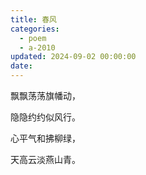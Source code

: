 ```yaml
---
title: 春风
categories:
  - poem
  - a-2010
updated: 2024-09-02 00:00:00
date:
---
```


飘飘荡荡旗幡动，

隐隐约约似风行。

心平气和拂柳绿，

天高云淡燕山青。